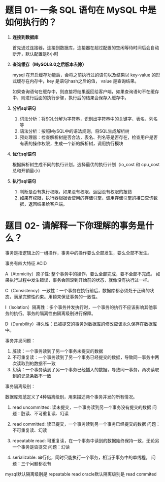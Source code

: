 # 题目 01- 一条 SQL 语句在 MySQL 中是如何执行的？

1. **连接到数据库**

    首先通过连接器，连接到数据库，连接器在超过配置的空闲等待时间后会自动断开，默认配置是8小时

2. **查询缓存（MySQL8.0之后版本去除）**

    mysql 在开启缓存功能后，会将之前执行过的语句以及结果以 key-value 的形式缓存在内存中，key 是语句hash之后的值， value 是查询结果。

    如果查询语句在缓存中，则直接将结果返回给客户端，如果查询语句不在缓存中，则进行后面的执行步骤，执行后的结果会保存入缓存中。

3. **分析sql语句**

    1. 词法分析：将SQL分解为字符串，识别出字符串中的关键字、表名、列名等
    2. 语法分析：按照MySQL中的语法规则，将SQL生成解析树
    3. 预处理器：检查解析树是否合法，表名、列名等是否存在，检查用户是否有表的操作权限，生成一个新的解析树，调用执行模块
   
4. **优化sql语句**
    
    根据解析树生成不同的执行计划，选择最优的执行计划（io_cost 和 cpu_cost 总和开销最小）

5. **执行sql语句**
    
    1. 判断是否有执行权限，如果没有权限，返回没有权限的报错
    2. 如果有权限，执行器根据表使用的存储引擎，调用存储引擎的接口查询数据，返回结果给客户端。

# 题目 02- 请解释一下你理解的事务是什么？

   事务是指逻辑上的一组操作，事务中的操作要么全部发生，要么全部不发生。

   事务有四大特征 ACID  

   A（Atomicity）原子性: 整个事务中的操作，要么全部完成，要不全部不完成。
   如果执行过程中发生错误，事务会回滚到开始前的状态，就像没有执行过一样。
   
   C（Consistency）一致性：一个事务在执行前后，数据库都必须处于正确的状态，满足完整性约束。用锁来保证事务的一致性。
   
   I（Isolation）隔离性：多个事务并发执行时，一个事务的执行不应该影响其他事务的执行。事务的隔离性由隔离级别进行保障。
   
   D（Durability）持久性：已被提交的事务对数据库的修改应该永久保存在数据库中。
   
   事务并发问题：

   1. 脏读：一个事务读到了另一个事务未提交的数据
   2. 不可重复读：一个事务读到了另一个事务已经提交的数据，导致同一事务中两次读取到的数据不一致
   3. 幻读：一个事务读到了另一个事务已经插入的数据，导致同一事务，两次读取到的记录条数不一致

   事务隔离级别：
   
   数据库规范定义了4种隔离级别，用来描述两个事务并发的所有情况。
   
   1. read uncommitted: 读未提交，一个事务读到另一个事务没有提交的数据
      问题：脏读、不可重复读、幻读

   2. read committed: 读已提交，一个事务读到另一个事务已经提交的数据
      问题：不可重复读、幻读

   3. repeatable read: 可重复读，在一个事务中读到的数据始终保持一致，无论另一个事务是否提交
      问题：幻读

   4. serializable: 串行化，同时只能执行一个事务，相当于事务中的单线程。
      问题：三个问题都没有

   mysql默认隔离级别是 repeatable read
   oracle默认隔离级别是 read commited